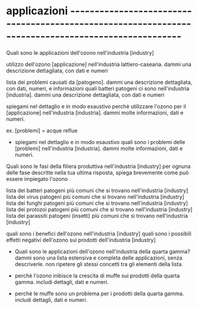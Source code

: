 # applicazioni ---------------------------------------------------------------------------------------------------
Quali sono le applicazioni dell'ozono nell'industria [industry]

utilizzo dell'ozono [applicazione] nell'industria lattiero-casearia. dammi una descrizione dettagliata, con dati e numeri

lista dei problemi causati da [patogeno]. dammi una descrizione dettagliata, con dati, numeri, e informazioni
quali batteri patogeni ci sono nell'industria [industria]. dammi una descrizione dettagliata, con dati e numeri

spiegami nel dettaglio e in modo esaustivo perchè utilizzare l'ozono per il [applicazione] nell'industria [industria]. dammi molte informazioni, dati e numeri.

ex. [problemi] = acque reflue
- spiegami nel dettaglio e in modo esaustivo quali sono i problemi delle [problemi] nell'industria [industria]. dammi molte informazioni, dati e numeri.






Quali sono le fasi della filiera produttiva nell'industria [industry]
    per ognuna delle fase descritte nella tua ultima risposta, spiega brevemente come può essere impiegato l'ozono









lista dei batteri patogeni più comuni che si trovano nell'industria [industry]
lista dei virus patogeni più comuni che si trovano nell'industria [industry]
lista dei funghi patogeni più comuni che si trovano nell'industria [industry]
lista dei protozoi patogeni più comuni che si trovano nell'industria [industry]
lista dei parassiti patogeni (insetti) più comuni che si trovano nell'industria [industry]

quali sono i benefici dell'ozono nell'industria [industry]
quali sono i possibili effetti negativi dell'ozono sui prodotti dell'industria [industry]


- Quali sono le applicazioni dell'ozono nell'industria della quarta gamma? dammi sono una lista estensiva e completa delle applicazioni, senza descriverle. non ripetere gli stessi concetti tra gli elementi della lista.

- perchè l'ozono inibisce la crescita di muffe sui prodotti della quarta gamma. includi dettagli, dati e numeri.
- perchè le muffe sono un problema per i prodotti della quarta gamma. includi dettagli, dati e numeri.




